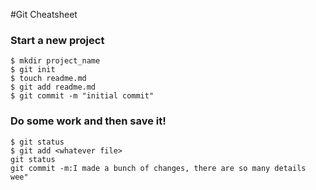 #Git Cheatsheet

### Start a new project

```shell 
$ mkdir project_name
$ git init
$ touch readme.md
$ git add readme.md
$ git commit -m "initial commit"
```
### Do some work and then save it!

```shell
$ git status
$ git add <whatever file>
git status
git commit -m:I made a bunch of changes, there are so many details wee"